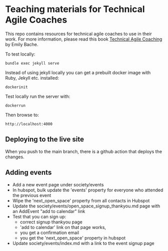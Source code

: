 Teaching materials for Technical Agile Coaches
==============================================

This repo contains resources for technical agile coaches to use in their work. For more information, please read this book [Technical Agile Coaching](https://leanpub.com/techagilecoach) by Emily Bache.

To test locally:

    bundle exec jekyll serve


Instead of using jekyll locally you can get a prebuilt docker image with Ruby, Jekyll etc. installed:

    dockerinit

Test locally run the server with:

    dockerrun

Then browse to:

    http://localhost:4000

## Deploying to the live site
When you push to the main branch, there is a github action that deploys the changes.

## Adding events
* Add a new event page under society/events
* In hubspot, bulk update the 'events' property for everyone who attended the previous event
* Wipe the 'next_open_space' property from all contacts in Hubspot
* Update the society/events/open_space_signup_thankyou.md page with an AddEvent "add to calendar" link
* Test that you can sign up:
  * correct signup thankyou page
  * 'add to calendar' link on that page works, 
  * you get a confirmation email
  * you get the 'next_open_space' property in hubspot
* Update society/events/index.md with a link to the event signup page
